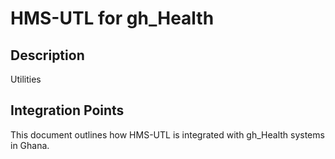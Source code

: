 # HMS-UTL for gh_Health

## Description

Utilities

## Integration Points

This document outlines how HMS-UTL is integrated with gh_Health systems in Ghana.
